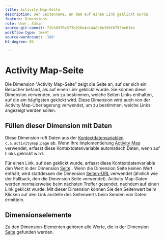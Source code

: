 ```yaml
---
title: Activity Map-Seite
description: Der Seitenname, an dem auf einen Link geklickt wurde.
feature: Dimensions
role: User, Admin
source-git-commit: 72b38970e573b928e4dc4a8c8efdbfb753be0f4e
workflow-type: tm+mt
source-wordcount: '189'
ht-degree: 6%

---
```


# Activity Map-Seite

Die Dimension &quot;Activity Map-Seite&quot;[](overview.md) zeigt die Seite an, auf der sich ein Besucher befand, als auf einen Link geklickt wurde. Sie können diese Dimension verwenden, um zu bestimmen, welche Seiten Links enthalten, auf die am häufigsten geklickt wird. Diese Dimension wird auch von der Activity Map-Überlagerung verwendet, um zu bestimmen, welche Links angezeigt werden sollen.

## Füllen dieser Dimension mit Daten

Diese Dimension ruft Daten aus der [Kontextdatenvariablen](/help/implement/vars/page-vars/contextdata.md) `c.a.activitymap.page` ab. Wenn Ihre Implementierung [Activity Map](/help/analyze/activity-map/overview.md) verwendet, erfasst diese Kontextdatenvariable automatisch Daten, wenn auf Links geklickt wird.

Für einen Link, auf den geklickt wurde, erfasst diese Kontextdatenvariable den Wert in der Dimension [Seite](page.md) . Wenn die Dimension Seite keinen Wert enthält, wird stattdessen die Dimension [Seiten-URL](page-url.md) verwendet (ähnlich wie der Fallback, den die Dimension Seite verwendet). Activity Map-Daten werden normalerweise beim nächsten Treffer gesendet, nachdem auf einen Link geklickt wurde. Mit dieser Dimension können Sie den Seitenwert beim Klicken auf den Link anstelle des Seitenwerts beim Senden von Daten ermitteln.

## Dimensionselemente

Zu den Dimension-Elementen gehören alle Werte, die in der Dimension [Seite](page.md) gefunden werden.

